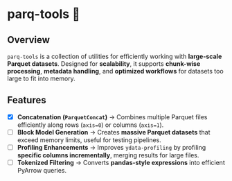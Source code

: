 # parq-tools 🚀

## Overview
`parq-tools` is a collection of utilities for efficiently working with **large-scale Parquet datasets**. Designed for **scalability**, it supports **chunk-wise processing**, **metadata handling**, and **optimized workflows** for datasets too large to fit into memory.

## Features
- [x] **Concatenation (`ParquetConcat`)** → Combines multiple Parquet files efficiently along rows (`axis=0`) or columns (`axis=1`).
- [ ] **Block Model Generation** → Creates **massive Parquet datasets** that exceed memory limits, useful for testing pipelines.
- [ ] **Profiling Enhancements** → Improves `ydata-profiling` by profiling **specific columns incrementally**, merging results for large files.
- [ ] **Tokenized Filtering** → Converts **pandas-style expressions** into efficient PyArrow queries.
